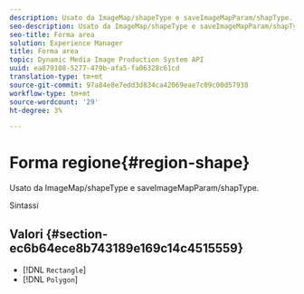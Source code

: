 ```yaml
---
description: Usato da ImageMap/shapeType e saveImageMapParam/shapType.
seo-description: Usato da ImageMap/shapeType e saveImageMapParam/shapType.
seo-title: Forma area
solution: Experience Manager
title: Forma area
topic: Dynamic Media Image Production System API
uuid: ea879108-5277-479b-afa5-fa06328c61cd
translation-type: tm+mt
source-git-commit: 97a84e8e7edd3d834ca42069eae7c09c00d57938
workflow-type: tm+mt
source-wordcount: '29'
ht-degree: 3%

---
```



# Forma regione{#region-shape}

Usato da ImageMap/shapeType e saveImageMapParam/shapType.

Sintassi

## Valori {#section-ec6b64ece8b743189e169c14c4515559}

* [!DNL `Rectangle`]
* [!DNL `Polygon`]

